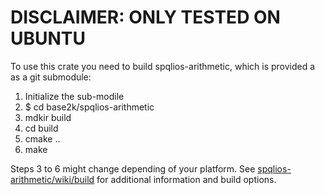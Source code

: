 # DISCLAIMER: ONLY TESTED ON UBUNTU

To use this crate you need to build spqlios-arithmetic, which is provided a as a git submodule:
1) Initialize the sub-modile
2) $ cd base2k/spqlios-arithmetic
3) mdkir build
4) cd build
5) cmake ..
6) make

Steps 3 to 6 might change depending of your platform. See [spqlios-arithmetic/wiki/build](https://github.com/tfhe/spqlios-arithmetic/wiki/build) for additional information and build options.